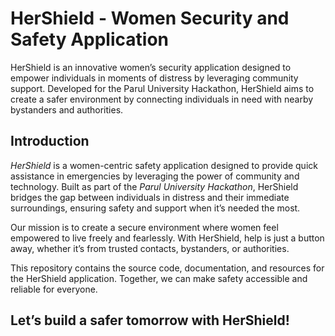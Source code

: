 # HerShield - Women Security and Safety Application 
HerShield is an innovative women’s security application designed to empower individuals in moments of distress by leveraging community support. Developed for the Parul University Hackathon, HerShield aims to create a safer environment by connecting individuals in need with nearby bystanders and authorities.

## Introduction  

*HerShield* is a women-centric safety application designed to provide quick assistance in emergencies by leveraging the power of community and technology. Built as part of the *Parul University Hackathon*, HerShield bridges the gap between individuals in distress and their immediate surroundings, ensuring safety and support when it’s needed the most.  

Our mission is to create a secure environment where women feel empowered to live freely and fearlessly. With HerShield, help is just a button away, whether it’s from trusted contacts, bystanders, or authorities.  

This repository contains the source code, documentation, and resources for the HerShield application. Together, we can make safety accessible and reliable for everyone.  

## Let’s build a safer tomorrow with HerShield!